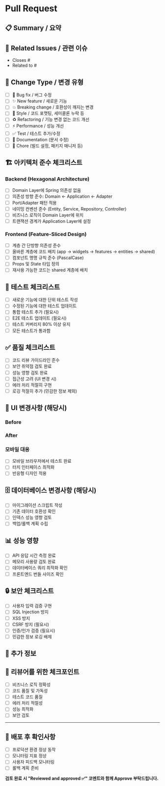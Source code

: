 # Pull Request

## 📋 Summary / 요약
<!-- Briefly describe the purpose and key changes of this PR -->
<!-- PR의 목적과 주요 변경사항을 간단히 설명하세요 (영어+한국어 혼용 OK) -->


## 🔗 Related Issues / 관련 이슈
<!-- Link related issues if any / 관련 이슈가 있다면 링크하세요 -->
- Closes #
- Related to #

## 🔄 Change Type / 변경 유형
<!-- Check applicable items / 해당하는 항목에 체크하세요 -->
- [ ] 🐛 Bug fix / 버그 수정
- [ ] ✨ New feature / 새로운 기능
- [ ] 💥 Breaking change / 호환성이 깨지는 변경
- [ ] 🎨 Style / 코드 포맷팅, 세미콜론 누락 등
- [ ] ♻️ Refactoring / 기능 변경 없는 코드 개선
- [ ] ⚡️ Performance / 성능 개선
- [ ] ✅ Test / 테스트 추가/수정
- [ ] 📝 Documentation (문서 수정)
- [ ] 🔧 Chore (빌드 설정, 패키지 매니저 등)

## 🏗️ 아키텍처 준수 체크리스트
<!-- StockQuest 아키텍처 규칙 준수 확인 -->

### Backend (Hexagonal Architecture)
- [ ] Domain Layer에 Spring 의존성 없음
- [ ] 의존성 방향 준수: Domain ← Application ← Adapter
- [ ] Port/Adapter 패턴 적용
- [ ] 네이밍 컨벤션 준수 (Entity, Service, Repository, Controller)
- [ ] 비즈니스 로직이 Domain Layer에 위치
- [ ] 트랜잭션 경계가 Application Layer에 설정

### Frontend (Feature-Sliced Design)
- [ ] 계층 간 단방향 의존성 준수
- [ ] 올바른 계층에 코드 배치 (app → widgets → features → entities → shared)
- [ ] 컴포넌트 명명 규칙 준수 (PascalCase)
- [ ] Props 및 State 타입 정의
- [ ] 재사용 가능한 코드는 shared 계층에 배치

## 🧪 테스트 체크리스트
- [ ] 새로운 기능에 대한 단위 테스트 작성
- [ ] 수정된 기능에 대한 테스트 업데이트
- [ ] 통합 테스트 추가 (필요시)
- [ ] E2E 테스트 업데이트 (필요시)
- [ ] 테스트 커버리지 80% 이상 유지
- [ ] 모든 테스트가 통과함

## ✅ 품질 체크리스트
- [ ] 코드 리뷰 가이드라인 준수
- [ ] 보안 취약점 검토 완료
- [ ] 성능 영향 검토 완료
- [ ] 접근성 고려 (UI 변경 시)
- [ ] 에러 처리 적절히 구현
- [ ] 로깅 적절히 추가 (민감한 정보 제외)

## 📱 UI 변경사항 (해당시)
<!-- 스크린샷이나 GIF를 첨부하세요 -->

### Before
<!-- 변경 전 스크린샷 -->

### After  
<!-- 변경 후 스크린샷 -->

### 모바일 대응
- [ ] 모바일 브라우저에서 테스트 완료
- [ ] 터치 인터페이스 최적화
- [ ] 반응형 디자인 적용

## 🗄️ 데이터베이스 변경사항 (해당시)
- [ ] 마이그레이션 스크립트 작성
- [ ] 기존 데이터 호환성 확인
- [ ] 인덱스 성능 영향 검토
- [ ] 백업/롤백 계획 수립

## 📊 성능 영향
<!-- 성능에 미치는 영향을 설명하세요 -->
- [ ] API 응답 시간 측정 완료
- [ ] 메모리 사용량 검토 완료
- [ ] 데이터베이스 쿼리 최적화 확인
- [ ] 프론트엔드 번들 사이즈 확인

## 🔒 보안 체크리스트
- [ ] 사용자 입력 검증 구현
- [ ] SQL Injection 방지
- [ ] XSS 방지
- [ ] CSRF 방지 (필요시)
- [ ] 인증/인가 검증 (필요시)
- [ ] 민감한 정보 로깅 배제

## 📝 추가 정보
<!-- 리뷰어가 알아야 할 추가 정보나 특별한 테스트 방법 -->


## 🎯 리뷰어를 위한 체크포인트
<!-- 리뷰어가 특히 확인해야 할 부분 -->
- [ ] 비즈니스 로직 정확성
- [ ] 코드 품질 및 가독성
- [ ] 테스트 코드 품질
- [ ] 에러 처리 적절성
- [ ] 성능 최적화
- [ ] 보안 검토

---

## 🚀 배포 후 확인사항
<!-- 배포 후 확인해야 할 항목들 -->
- [ ] 프로덕션 환경 정상 동작
- [ ] 모니터링 지표 정상
- [ ] 사용자 피드백 모니터링
- [ ] 롤백 계획 준비

**검토 완료 시 "Reviewed and approved ✅" 코멘트와 함께 Approve 부탁드립니다.**

<!-- 
템플릿 사용 팁:
1. 해당하지 않는 섹션은 삭제하세요
2. 체크리스트는 PR 작성 시 모두 확인하세요  
3. 스크린샷은 UI 변경이 있을 때만 추가하세요
4. 성능/보안 영향이 있다면 반드시 명시하세요
-->